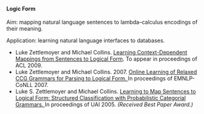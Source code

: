 #### Logic Form

Aim: mapping natural language sentences to lambda–calculus encodings of their meaning.

Application: learning natural language interfaces to databases. 

- Luke Zettlemoyer and Michael Collins.
  [Learning Context-Dependent Mappings from Sentences to Logical Form](http://www.cs.columbia.edu/~mcollins/papers/acl09.pdf).
  To appear in proceedings of ACL 2009.
- Luke Zettlemoyer and Michael Collins. 2007. 
  [Online Learning of Relaxed CCG Grammars for Parsing to Logical Form. ](http://www.cs.columbia.edu/~mcollins/papers/relaxed.pdf)
  In proceedings of EMNLP-CoNLL 2007.
- Luke S. Zettlemoyer and Michael Collins. 
  [Learning to Map Sentences to Logical Form: Structured Classification with Probabilistic Categorial Grammars. ](http://www.cs.columbia.edu/~mcollins/papers/uai05.pdf)
  In proceedings of UAI 2005. *(Received Best Paper Award.)* 